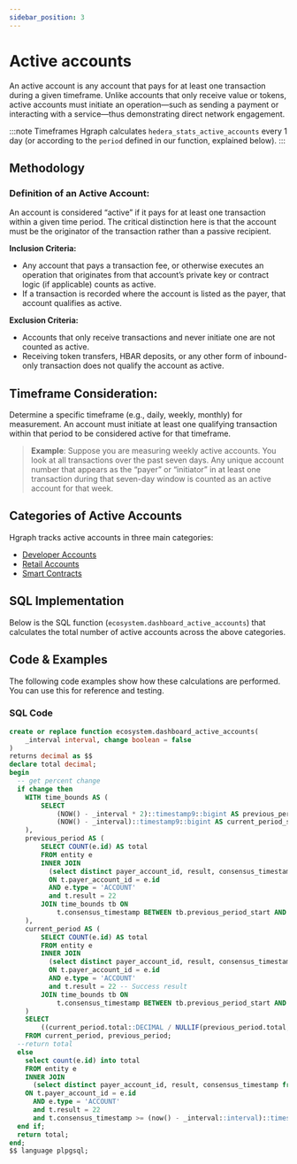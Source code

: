 ```yaml
---
sidebar_position: 3
---
```


# Active accounts

An active account is any account that pays for at least one transaction during a given timeframe. Unlike accounts that only receive value or tokens, active accounts must initiate an operation—such as sending a payment or interacting with a service—thus demonstrating direct network engagement.

:::note Timeframes
Hgraph calculates `hedera_stats_active_accounts` every 1 day (or according to the `period` defined in our function, explained below).
:::

## Methodology

### Definition of an Active Account:

An account is considered “active” if it pays for at least one transaction within a given time period. The critical distinction here is that the account must be the originator of the transaction rather than a passive recipient.

**Inclusion Criteria:**
- Any account that pays a transaction fee, or otherwise executes an operation that originates from that account’s private key or contract logic (if applicable) counts as active.
- If a transaction is recorded where the account is listed as the payer, that account qualifies as active.

**Exclusion Criteria:**
- Accounts that only receive transactions and never initiate one are not counted as active.
- Receiving token transfers, HBAR deposits, or any other form of inbound-only transaction does not qualify the account as active.

## Timeframe Consideration:
Determine a specific timeframe (e.g., daily, weekly, monthly) for measurement. An account must initiate at least one qualifying transaction within that period to be considered active for that timeframe.

> **Example**: Suppose you are measuring weekly active accounts. You look at all transactions over the past seven days. Any unique account number that appears as the “payer” or “initiator” in at least one transaction during that seven-day window is counted as an active account for that week.

## Categories of Active Accounts
Hgraph tracks active accounts in three main categories:
- [Developer Accounts](developer-accounts)
- [Retail Accounts](retail-accounts)
- [Smart Contracts](active-contracts) 

## SQL Implementation

Below is the SQL function (`ecosystem.dashboard_active_accounts`) that calculates the total number of active accounts across the above categories.

## Code & Examples

The following code examples show how these calculations are performed. You can use this for reference and testing.

### SQL Code

```sql
create or replace function ecosystem.dashboard_active_accounts(
    _interval interval, change boolean = false
)
returns decimal as $$
declare total decimal;
begin
  -- get percent change
  if change then
    WITH time_bounds AS (
        SELECT
            (NOW() - _interval * 2)::timestamp9::bigint AS previous_period_start,
            (NOW() - _interval)::timestamp9::bigint AS current_period_start
    ),
    previous_period AS (
        SELECT COUNT(e.id) AS total
        FROM entity e
        INNER JOIN
          (select distinct payer_account_id, result, consensus_timestamp from transaction) t
          ON t.payer_account_id = e.id
          AND e.type = 'ACCOUNT'
          and t.result = 22
        JOIN time_bounds tb ON
            t.consensus_timestamp BETWEEN tb.previous_period_start AND tb.current_period_start
    ),
    current_period AS (
        SELECT COUNT(e.id) AS total
        FROM entity e
        INNER JOIN
          (select distinct payer_account_id, result, consensus_timestamp from transaction) t
          ON t.payer_account_id = e.id
          AND e.type = 'ACCOUNT'
          and t.result = 22 -- Success result
        JOIN time_bounds tb ON
            t.consensus_timestamp BETWEEN tb.previous_period_start AND tb.current_period_start
    )
    SELECT
        ((current_period.total::DECIMAL / NULLIF(previous_period.total, 0)) - 1) * 100 into total
    FROM current_period, previous_period;
  --return total
  else
    select count(e.id) into total
    FROM entity e
    INNER JOIN
      (select distinct payer_account_id, result, consensus_timestamp from transaction) t
    ON t.payer_account_id = e.id
      AND e.type = 'ACCOUNT'
      and t.result = 22
      and t.consensus_timestamp >= (now() - _interval::interval)::timestamp9::bigint;
  end if;
  return total;
end;
$$ language plpgsql;
```
